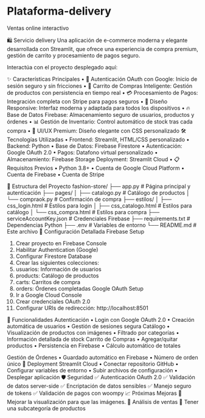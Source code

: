 # Plataforma-delivery
Ventas online interactivo 

🛍️ Servicio delivery
Una aplicación de e-commerce moderna y elegante desarrollada con Streamlit, que ofrece una experiencia de compra premium, gestión de carrito y procesamiento de pagos seguro.

Interactúa con el proyecto desplegado aquí:

✨ Características Principales
•	🔐 Autenticación OAuth con Google: Inicio de sesión seguro y sin fricciones
•	🛒 Carrito de Compras Inteligente: Gestión de productos con persistencia en tiempo real
•	💳 Procesamiento de Pagos: Integración completa con Stripe para pagos seguros
•	📱 Diseño Responsive: Interfaz moderna y adaptada para todos los dispositivos
•	🔥 Base de Datos Firebase: Almacenamiento seguro de usuarios, productos y órdenes
•	📊 Gestión de Inventario: Control automático de stock tras cada compra
•	🎨 UI/UX Premium: Diseño elegante con CSS personalizado
🛠️ Tecnologías Utilizadas
•	Frontend: Streamlit, HTML/CSS personalizado
•	Backend: Python
•	Base de Datos: Firebase Firestore
•	Autenticación: Google OAuth 2.0
•	Pagos: Datafono virtual personalizado
•	Almacenamiento: Firebase Storage
Deployment: Streamlit Cloud
•	📋 Requisitos Previos
•	Python 3.8+
•	Cuenta de Google Cloud Platform
•	Cuenta de Firebase
•	Cuenta de Stripe

📁 Estructura del Proyecto
fashion-store/
├── app.py                 # Página principal y autenticación
├── pages/
│   ├── catalogo.py       # Catálogo de productos
│   └── compraok.py       # Confirmación de compra
├── estilos/
│   ├── css_login.html    # Estilos para login
│   ├── css_catalogo.html # Estilos para catálogo
│   └── css_compra.html   # Estilos para compra
├── serviceAccountKey.json # Credenciales Firebase
├── requirements.txt      # Dependencias Python
├── .env                  # Variables de entorno
└── README.md            # Este archivo
🔧 Configuración Detallada
Firebase Setup
1.	Crear proyecto en Firebase Console
2.	Habilitar Authentication (Google)
3.	Configurar Firestore Database
4.	Crear las siguientes colecciones:
5.	usuarios: Información de usuarios
6.	products: Catálogo de productos
7.	carts: Carritos de compra
8.	orders: Órdenes completadas
Google OAuth Setup
1.	Ir a Google Cloud Console
2.	Crear credenciales OAuth 2.0
3.	Configurar URIs de redirección:
http://localhost:8501

🎯 Funcionalidades
Autenticación
•	Login con Google OAuth 2.0
•	Creación automática de usuarios
•	Gestión de sesiones segura
Catálogo
•	Visualización de productos con imágenes
•	Filtrado por categorías
•	Información detallada de stock
Carrito de Compras
•	Agregar/quitar productos
•	Persistencia en Firebase
•	Cálculo automático de totales

Gestión de Órdenes
•	Guardado automático en Firebase
•	Número de orden único
🚀 Deployment
Streamlit Cloud
•	Conectar repositorio GitHub
•	Configurar variables de entorno
•	Subir archivos de configuración
•	Desplegar aplicación
🛡️ Seguridad
✅ Autenticación OAuth 2.0
✅ Validación de datos server-side
✅ Encriptación de datos sensibles
✅ Manejo seguro de tokens
✅ Validación de pagos con woompy
📈 Próximas Mejoras
	Mejorar la visualización para que las imágenes.
	Análisis de ventas
	Tener una subcategoría de productos
 




